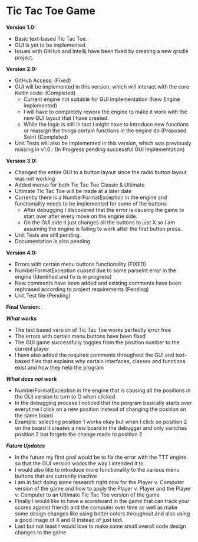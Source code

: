 # Tic Tac Toe Game

**Version 1.0:** 
- Basic text-based Tic Tac Toe.
- GUI is yet to be implemented.
- Issues with GitHub and Intellij have been fixed by creating a new gradle project.

**Version 2.0:**
- GitHub Access: (Fixed)
- GUI will be implemented in this version, which will interact with the core Kotlin code: (Completed)
  - Current engine not suitable for GUI implementation (New Engine implemented)
  - I will have to completely rework the engine to make it work with the new GUI layout that I have created. 
  - While the logic is still in tact I might have to introduce new functions or reassign the things certain functions 
    in the engine do (Proposed Soln) (Completed)
- Unit Tests will also be implemented in this version, which was previously missing in v1.0.: (In Progress pending successful GUI Implementation)

**Version 3.0:**
- Changed the entire GUI to a button layout since the radio button layout was not working
- Added menus for both Tic Tac Toe Classic & Ultimate
- Ultimate Tic Tac Toe will be made at a later date
- Currently there is a NumberFormatException in the engine and functionality needs to be implemented for some of the buttons
  - After debugging I discovered that the error is causing the game to start over after every move on the engine side. 
  - On the GUI side it just changes all the buttons to just X so I am assuming the engine is failing to work after the first
    button press.
- Unit Tests are still pending.
- Documentation is also pending

**Version 4.0:**
- Errors with certain menu buttons functionality (FIXED)
- NumberFormatException cuased due to some parseInt error in the engine (Identified and fix is in progress)
- New comments have been added and existing comments have been rephrased according to project requirements (Pending)
- Unit Test file (Pending)


**Final Version:**

 ***What works***
 - The text based version of Tic Tac Toe works perfectly error free
 - The errors with certain menu buttons have been fixed 
 - The GUI game successfully toggles from the position number to the current player 
 - I have also added the required comments throughout the GUI and text-based files that explains why certain interfaces, classes and functions exist and how they help the program
 
 ***What does not work***
 - NumberFormatException in the engine that is causing all the positions in the GUI version to turn to O when clicked
 - In the debugging process I noticed that the porgram basically starts over everytime I click on a new position instead of changing the position on the same board
 - Example: selecting position 1 works okay but when I click on position 2 on the board it creates a new board in the debugger and only switches position 2 but forgets the change made to position 2

***Future Updates***
- In the future my first goal would be to fix the error with the TTT engine so that the GUI version works the way I intended it to
- I would also like to introduce more functionality to the various menu buttons that are currently inactive
- I am in fact doing some research right now for the Player v. Computer version of the game and how to apply the Player v. Player and the Player v. Computer to an Ultimate Tic Tac Toe version of the game
- Finally I would like to have a scoreboard in the game that can track your scores against friends and the computer over time as well as make some design changes like using better colors throughout and also using a good image of X and O instead of just text. 
- Last but not least I would love to make some small overall code design changes to the game 
